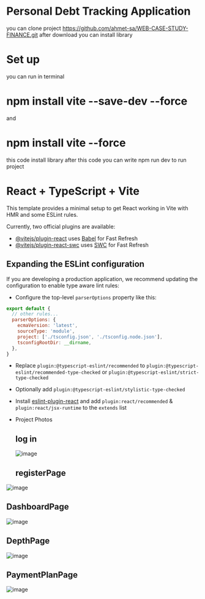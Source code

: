 # Personal Debt Tracking Application
you can clone project https://github.com/ahmet-sa/WEB-CASE-STUDY-FINANCE.git
after download you can install library
# Set up
you can run in terminal 

# npm install vite --save-dev --force
and
# npm install vite  --force


this code install library after this code 
you can write npm run dev to run project


# React + TypeScript + Vite

This template provides a minimal setup to get React working in Vite with HMR and some ESLint rules.

Currently, two official plugins are available:

- [@vitejs/plugin-react](https://github.com/vitejs/vite-plugin-react/blob/main/packages/plugin-react/README.md) uses [Babel](https://babeljs.io/) for Fast Refresh
- [@vitejs/plugin-react-swc](https://github.com/vitejs/vite-plugin-react-swc) uses [SWC](https://swc.rs/) for Fast Refresh

## Expanding the ESLint configuration

If you are developing a production application, we recommend updating the configuration to enable type aware lint rules:

- Configure the top-level `parserOptions` property like this:

```js
export default {
  // other rules...
  parserOptions: {
    ecmaVersion: 'latest',
    sourceType: 'module',
    project: ['./tsconfig.json', './tsconfig.node.json'],
    tsconfigRootDir: __dirname,
  },
}
```

- Replace `plugin:@typescript-eslint/recommended` to `plugin:@typescript-eslint/recommended-type-checked` or `plugin:@typescript-eslint/strict-type-checked`
- Optionally add `plugin:@typescript-eslint/stylistic-type-checked`
- Install [eslint-plugin-react](https://github.com/jsx-eslint/eslint-plugin-react) and add `plugin:react/recommended` & `plugin:react/jsx-runtime` to the `extends` list

- Project Photos
  ## log in
  ![image](https://github.com/ahmet-sa/WEB-CASE-STUDY-FINANCE/assets/59730181/30b142e7-1b5e-4806-a018-7a5369a83374)

  ## registerPage

![image](https://github.com/ahmet-sa/WEB-CASE-STUDY-FINANCE/assets/59730181/e9be89de-ff07-4a3d-9bfe-0c265990ba91)

## DashboardPage 
![image](https://github.com/ahmet-sa/WEB-CASE-STUDY-FINANCE/assets/59730181/e50607fd-c796-4a31-b706-3e875f3c1a49)

## DepthPage
![image](https://github.com/ahmet-sa/WEB-CASE-STUDY-FINANCE/assets/59730181/a21d4a3b-d427-4581-b56e-639fc6c8a0d9)

## PaymentPlanPage
![image](https://github.com/ahmet-sa/WEB-CASE-STUDY-FINANCE/assets/59730181/29f17da4-105b-404e-ac8c-0c7a96061885)







